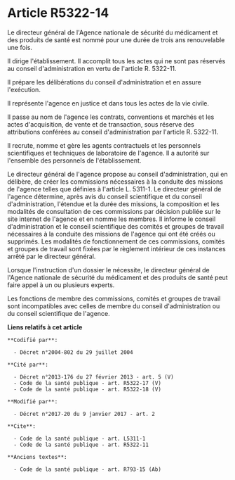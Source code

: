 # Article R5322-14

Le directeur général de l'Agence nationale de sécurité du médicament et des produits de santé est nommé pour une durée de
trois ans renouvelable une fois. 

Il dirige l'établissement. Il accomplit tous les actes qui ne sont pas réservés au conseil d'administration en vertu de
l'article R. 5322-11. 

Il prépare les délibérations du conseil d'administration et en assure l'exécution. 

Il représente l'agence en justice et dans tous les actes de la vie civile. 

Il passe au nom de l'agence les contrats, conventions et marchés et les actes d'acquisition, de vente et de transaction, sous
réserve des attributions conférées au conseil d'administration par l'article R. 5322-11. 

Il recrute, nomme et gère les agents contractuels et les personnels scientifiques et techniques de laboratoire de l'agence.
Il a autorité sur l'ensemble des personnels de l'établissement. 

Le directeur général de l'agence propose au conseil d'administration, qui en délibère, de créer les commissions nécessaires à
la conduite des missions de l'agence telles que définies à l'article L. 5311-1. Le directeur général de l'agence détermine,
après avis du conseil scientifique et du conseil d'administration, l'étendue et la durée des missions, la composition et les
modalités de consultation de ces commissions par décision publiée sur le site internet de l'agence et en nomme les membres.
Il informe le conseil d'administration et le conseil scientifique des comités et groupes de travail nécessaires à la conduite
des missions de l'agence qui ont été créés ou supprimés. Les modalités de fonctionnement de ces commissions, comités et
groupes de travail sont fixées par le règlement intérieur de ces instances arrêté par le directeur général. 

Lorsque l'instruction d'un dossier le nécessite, le directeur général de l'Agence nationale de sécurité du médicament et des
produits de santé peut faire appel à un ou plusieurs experts. 

Les fonctions de membre des commissions, comités et groupes de travail sont incompatibles avec celles de membre du conseil
d'administration ou du conseil scientifique de l'agence.

**Liens relatifs à cet article**

	**Codifié par**:

	  - Décret n°2004-802 du 29 juillet 2004

	**Cité par**:

	  - Décret n°2013-176 du 27 février 2013 - art. 5 (V)
	  - Code de la santé publique - art. R5322-17 (V)
	  - Code de la santé publique - art. R5322-18 (V)

	**Modifié par**:

	  - Décret n°2017-20 du 9 janvier 2017 - art. 2

	**Cite**:

	  - Code de la santé publique - art. L5311-1
	  - Code de la santé publique - art. R5322-11

	**Anciens textes**:

	  - Code de la santé publique - art. R793-15 (Ab)
